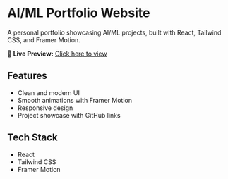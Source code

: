 # AI/ML Portfolio Website

A personal portfolio showcasing AI/ML projects, built with React, Tailwind CSS, and Framer Motion.

🚀 **Live Preview:** [Click here to view](https://ai-protfolio-4b6x.onrender.com/)

## Features
- Clean and modern UI
- Smooth animations with Framer Motion
- Responsive design
- Project showcase with GitHub links

## Tech Stack
- React
- Tailwind CSS
- Framer Motion


